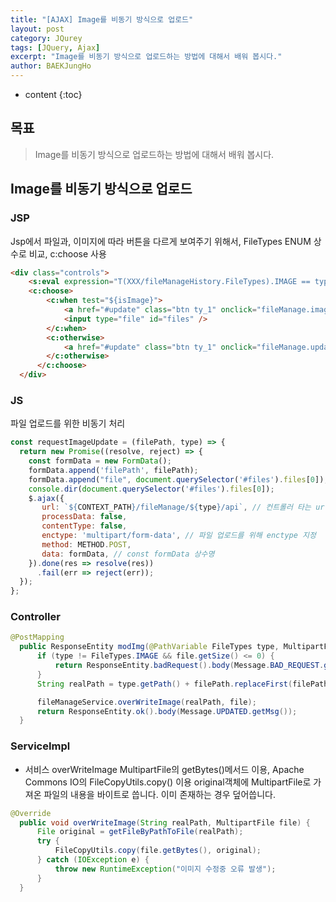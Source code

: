 ```yaml
---
title: "[AJAX] Image를 비동기 방식으로 업로드"
layout: post
category: JQurey
tags: [JQuery, Ajax]
excerpt: "Image를 비동기 방식으로 업로드하는 방법에 대해서 배워 봅시다."
author: BAEKJungHo
---
```


* content
{:toc}

## 목표

  > Image를 비동기 방식으로 업로드하는 방법에 대해서 배워 봅시다.

## Image를 비동기 방식으로 업로드

### JSP

  Jsp에서 파일과, 이미지에 따라 버튼을 다르게 보여주기 위해서, FileTypes ENUM 상수로 비교, c:choose 사용

  ```html
  <div class="controls">
      <s:eval expression="T(XXX/fileManageHistory.FileTypes).IMAGE == type" var="isImage"/>
      <c:choose>
          <c:when test="${isImage}">
              <a href="#update" class="btn ty_1" onclick="fileManage.imageUpdate();">이미지 수정</a>
              <input type="file" id="files" />
          </c:when>
          <c:otherwise>
              <a href="#update" class="btn ty_1" onclick="fileManage.update();">파일 수정</a>
          </c:otherwise>
        </c:choose>
    </div>
  ```

### JS

  파일 업로드를 위한 비동기 처리

  ```javascript
const requestImageUpdate = (filePath, type) => {
    return new Promise((resolve, reject) => {
      const formData = new FormData();
      formData.append('filePath', filePath);
      formData.append("file", document.querySelector('#files').files[0]);
      console.dir(document.querySelector('#files').files[0]);
      $.ajax({
         url: `${CONTEXT_PATH}/fileManage/${type}/api`, // 컨트롤러 타는 url
         processData: false,
         contentType: false,
         enctype: 'multipart/form-data', // 파일 업로드를 위해 enctype 지정
         method: METHOD.POST,
         data: formData, // const formData 상수명
      }).done(res => resolve(res))
        .fail(err => reject(err));
    });
};
  ```

### Controller

```java
@PostMapping
  public ResponseEntity modImg(@PathVariable FileTypes type, MultipartFile file, String filePath) throws Exception {
      if (type != FileTypes.IMAGE && file.getSize() <= 0) {
          return ResponseEntity.badRequest().body(Message.BAD_REQUEST.getMsg());
      }
      String realPath = type.getPath() + filePath.replaceFirst(filePath.split("/")[0], "");

      fileManageService.overWriteImage(realPath, file);
      return ResponseEntity.ok().body(Message.UPDATED.getMsg());
  }
```

### ServiceImpl

- 서비스 overWriteImage MultipartFile의 getBytes()메서드 이용, Apache Commons IO의 FileCopyUtils.copy() 이용
original객체에 MultipartFile로 가져온 파일의 내용을 바이트로 씁니다. 이미 존재하는 경우 덮어씁니다.

```java
@Override
  public void overWriteImage(String realPath, MultipartFile file) {
      File original = getFileByPathToFile(realPath);
      try {
          FileCopyUtils.copy(file.getBytes(), original);
      } catch (IOException e) {
          throw new RuntimeException("이미지 수정중 오류 발생");
      }
  }
```
